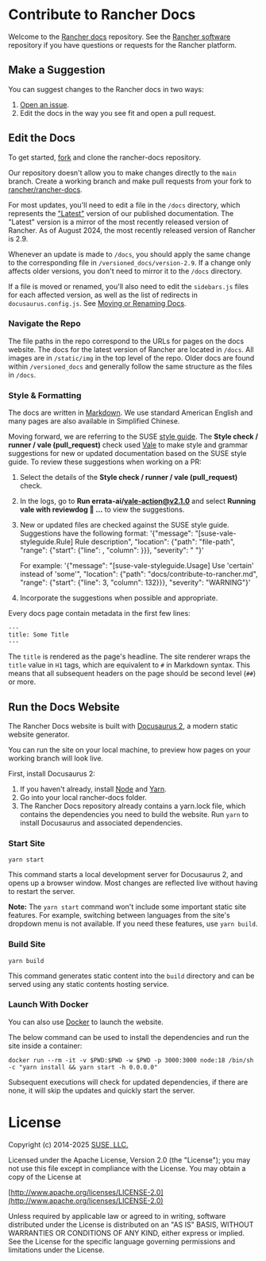 # Contribute to Rancher Docs

Welcome to the [Rancher docs](https://ranchermanager.docs.rancher.com/) repository. See the [Rancher software](https://github.com/rancher/rancher) repository if you have questions or requests for the Rancher platform.

## Make a Suggestion

You can suggest changes to the Rancher docs in two ways: 

1. [Open an issue](https://github.com/rancher/rancher-docs/issues/new/choose).
1. Edit the docs in the way you see fit and open a pull request.

## Edit the Docs

To get started, [fork](https://github.com/rancher/rancher-docs/fork) and clone the rancher-docs repository.

Our repository doesn't allow you to make changes directly to the `main` branch. Create a working branch and make pull requests from your fork to [rancher/rancher-docs](https://github.com/rancher/rancher-docs).

For most updates, you'll need to edit a file in the `/docs` directory, which represents the ["Latest"](https://ranchermanager.docs.rancher.com/) version of our published documentation. The "Latest" version is a mirror of the most recently released version of Rancher. As of August 2024, the most recently released version of Rancher is 2.9.

Whenever an update is made to `/docs`, you should apply the same change to the corresponding file in `/versioned_docs/version-2.9`. If a change only affects older versions, you don't need to mirror it to the `/docs` directory.

If a file is moved or renamed, you'll also need to edit the `sidebars.js` files for each affected version, as well as the list of redirects in `docusaurus.config.js`. See [Moving or Renaming Docs](./moving-or-renaming-docs.md).

### Navigate the Repo

The file paths in the repo correspond to the URLs for pages on the docs website. The docs for the latest version of Rancher are located in `/docs`. All images are in `/static/img` in the top level of the repo. Older docs are found within `/versioned_docs` and generally follow the same structure as the files in `/docs`.

### Style & Formatting

The docs are written in [Markdown](https://www.markdownguide.org/getting-started/). We use standard American English and many pages are also available in Simplified Chinese.

Moving forward, we are referring to the SUSE [style guide](https://documentation.suse.com/style/current/pdf/style-guide_en.pdf). The **Style check / runner / vale (pull_request)** check used [Vale](https://vale.sh/) to make style and grammar suggestions for new or updated documentation based on the SUSE style guide. To review these suggestions when working on a PR:

1. Select the details of the **Style check / runner / vale (pull_request)** check.
1. In the logs, go to **Run errata-ai/vale-action@v2.1.0** and select **Running vale with reviewdog 🐶 ...** to view the suggestions.
1. New or updated files are checked against the SUSE style guide. Suggestions have the following format: '{"message": "[suse-vale-styleguide.Rule] Rule description", "location": {"path": "file-path", "range": {"start": {"line": , "column": }}}, "severity": " "}'

    For example: '{"message": "[suse-vale-styleguide.Usage] Use 'certain' instead of 'some'", "location": {"path": "docs/contribute-to-rancher.md", "range": {"start": {"line": 3, "column": 132}}}, "severity": "WARNING"}'

1. Incorporate the suggestions when possible and appropriate.

Every docs page contain metadata in the first few lines:

```
---
title: Some Title
---
```

The `title` is rendered as the page's headline. The site renderer wraps the `title` value in `H1` tags, which are equivalent to `#` in Markdown syntax. This means that all subsequent headers on the page should be second level (`##`) or more.

## Run the Docs Website

The Rancher Docs website is built with [Docusaurus 2](https://docusaurus.io/), a modern static website generator.

You can run the site on your local machine, to preview how pages on your working branch will look live.

First, install Docusaurus 2:

1. If you haven't already, install [Node](https://nodejs.org/en/download/) and [Yarn](https://yarnpkg.com/getting-started/install).
1. Go into your local rancher-docs folder.
1. The Rancher Docs repository already contains a yarn.lock file, which contains the dependencies you need to build the website. Run `yarn` to install Docusaurus and associated dependencies.

### Start Site

```
yarn start
```

This command starts a local development server for Docusaurus 2, and opens up a browser window. Most changes are reflected live without having to restart the server.

**Note:** The `yarn start` command won't include some important static site features. For example, switching between languages from the site's dropdown menu is not available. If you need these features, use `yarn build`.

### Build Site

```
yarn build
```

This command generates static content into the `build` directory and can be served using any static contents hosting service.

### Launch With Docker

You can also use [Docker](https://www.docker.com/) to launch the website.

The below command can be used to install the dependencies and run the site inside a container:

```
docker run --rm -it -v $PWD:$PWD -w $PWD -p 3000:3000 node:18 /bin/sh -c "yarn install && yarn start -h 0.0.0.0"
```

Subsequent executions will check for updated dependencies, if there are none, it will skip the updates and quickly start the server.

License
=======
Copyright (c) 2014-2025 [SUSE, LLC.](https://www.suse.com/)

Licensed under the Apache License, Version 2.0 (the "License");
you may not use this file except in compliance with the License.
You may obtain a copy of the License at

[http://www.apache.org/licenses/LICENSE-2.0](http://www.apache.org/licenses/LICENSE-2.0)

Unless required by applicable law or agreed to in writing, software
distributed under the License is distributed on an "AS IS" BASIS,
WITHOUT WARRANTIES OR CONDITIONS OF ANY KIND, either express or implied.
See the License for the specific language governing permissions and
limitations under the License.
